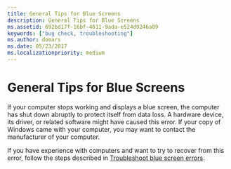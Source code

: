 ```yaml
---
title: General Tips for Blue Screens
description: General Tips for Blue Screens
ms.assetid: 692bd17f-16bf-4611-9ada-e524d9246a09
keywords: ["bug check, troubleshooting"]
ms.author: domars
ms.date: 05/23/2017
ms.localizationpriority: medium
---
```


# General Tips for Blue Screens


If your computer stops working and displays a blue screen, the computer has shut down abruptly to protect itself from data loss. A hardware device, its driver, or related software might have caused this error. If your copy of Windows came with your computer, you may want to contact the manufacturer of your computer.

If you have experience with computers and want to try to recover from this error, follow the steps described in [Troubleshoot blue screen errors](https://go.microsoft.com/fwlink/p/?linkid=183646).

 

 





